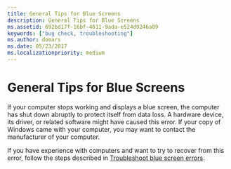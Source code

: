 ```yaml
---
title: General Tips for Blue Screens
description: General Tips for Blue Screens
ms.assetid: 692bd17f-16bf-4611-9ada-e524d9246a09
keywords: ["bug check, troubleshooting"]
ms.author: domars
ms.date: 05/23/2017
ms.localizationpriority: medium
---
```


# General Tips for Blue Screens


If your computer stops working and displays a blue screen, the computer has shut down abruptly to protect itself from data loss. A hardware device, its driver, or related software might have caused this error. If your copy of Windows came with your computer, you may want to contact the manufacturer of your computer.

If you have experience with computers and want to try to recover from this error, follow the steps described in [Troubleshoot blue screen errors](https://go.microsoft.com/fwlink/p/?linkid=183646).

 

 





